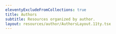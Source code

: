 ```yaml
---
eleventyExcludeFromCollections: true
title: Authors
subtitle: Resources organized by author.
layout: resources/author/AuthorsLayout.11ty.tsx
---
```


